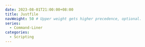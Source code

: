 ```yaml
---
date: 2023-08-01T21:00:00+08:00
title: Justfile
navWeight: 50 # Upper weight gets higher precedence, optional.
series:
  - Command-Liner
categories:
  - Scripting
---
```



